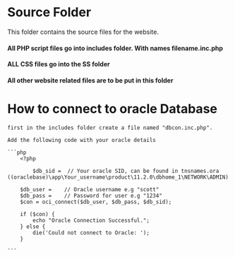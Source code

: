 # Source Folder

This folder contains the source files for the website. 

#### All PHP script files go into includes folder. With names filename.inc.php

#### ALL CSS files go into the SS folder

#### All other website related files are to be put in this folder

# How to connect to oracle Database

    first in the includes folder create a file named "dbcon.inc.php".

    Add the following code with your oracle details

    ```php
        <?php

            $db_sid =  // Your oracle SID, can be found in tnsnames.ora  ((oraclebase)\app\Your_username\product\11.2.0\dbhome_1\NETWORK\ADMIN) 

        $db_user =    // Oracle username e.g "scott"
        $db_pass =    // Password for user e.g "1234"
        $con = oci_connect($db_user, $db_pass, $db_sid);

        if ($con) {
            echo "Oracle Connection Successful.";
        } else {
            die('Could not connect to Oracle: ');
        }

    ```
